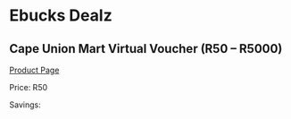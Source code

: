
# Ebucks Dealz
## Cape Union Mart Virtual Voucher (R50 – R5000)
[Product Page](https://www.ebucks.com/web/shop/productSelected.do?prodId=1139560535&catId=227677169)

Price: R50

Savings: 


	